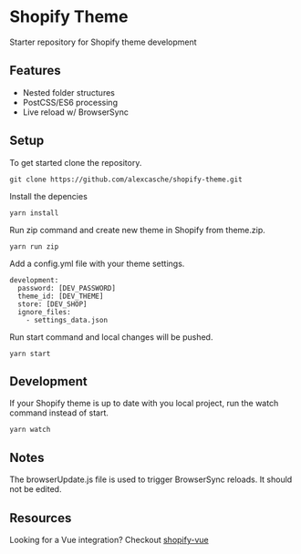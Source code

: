 # Shopify Theme

Starter repository for Shopify theme development

## Features

- Nested folder structures
- PostCSS/ES6 processing
- Live reload w/ BrowserSync

## Setup

To get started clone the repository.

```
git clone https://github.com/alexcasche/shopify-theme.git
```

Install the depencies

```
yarn install
```

Run zip command and create new theme in Shopify from theme.zip.

```
yarn run zip
```

Add a config.yml file with your theme settings.

```
development:
  password: [DEV_PASSWORD]
  theme_id: [DEV_THEME]
  store: [DEV_SHOP]
  ignore_files:
    - settings_data.json
```

Run start command and local changes will be pushed.

```
yarn start
```

## Development

If your Shopify theme is up to date with you local project, run the watch command instead of start.

```
yarn watch
```

## Notes

The browserUpdate.js file is used to trigger BrowserSync reloads. It should not be edited.

## Resources

Looking for a Vue integration? Checkout [shopify-vue](https://github.com/alexcasche/shopify-vue)
